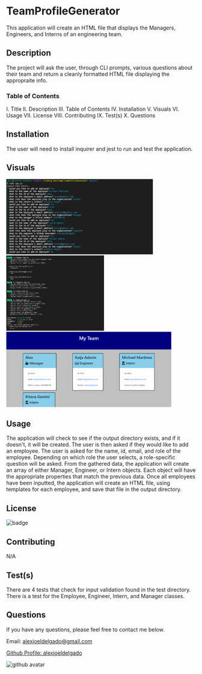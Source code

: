# TeamProfileGenerator
This application will create an HTML file that displays the Managers, Engineers, and Interns of an engineering team.

## Description
The project will ask the user, through CLI prompts, various questions about their team and return a cleanly formatted HTML file displaying the appropraite info.

### Table of Contents
I. Title
II. Description
III. Table of Contents
IV. Installation
V. Visuals
VI. Usage
VII. License
VIII. Contributing
IX. Test(s)
X. Questions
    
## Installation
The user will need to install inquirer and jest to run and test the application.

## Visuals
<img src='./assets/images/ss1.png' alt='screenshot1' height='200px'>
<img src='./assets/images/ss2.png' alt='screenshot2' height='200px'>
<img src='./assets/images/ss3.png' alt='screenshot3' height='200px'>
    
## Usage
The application will check to see if the output directory exists, and if it doesn't, it will be created. The user is then asked if they would like to add an employee. The user is asked for the name, id, email, and role of the employee. Depending on which role the user selects, a role-specific question will be asked. From the gathered data, the application will create an array of either Manager, Engineer, or Intern objects. Each object will have the appropriate properties that match the previous data. Once all employees have been inputted, the application will create an HTML file, using templates for each employee, and save that file in the output directory.

## License
<img src='https://img.shields.io/badge/License-MIT-black' alt='badge'>
    
## Contributing
N/A

## Test(s)
There are 4 tests that check for input validation found in the test directory. There is a test for the Employee, Engineer, Intern, and Manager classes. 

## Questions
If you have any questions, please feel free to contact me below.

Email: alexjoeldelgado@gmail.com

<a href='https://github.com/alexjoeldelgado'>Github Profile: alexjoeldelgado</a>

<img src='https://avatars2.githubusercontent.com/u/55860772?v=4' height='200px' alt='github avatar'>

